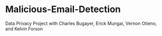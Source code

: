 # Malicious-Email-Detection
Data Privacy Project with Charles Bugayer, Erick Mungai, Vernon Otieno, and Kelvin Forson
